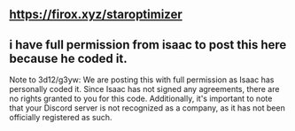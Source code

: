 ## https://firox.xyz/staroptimizer
## i have full permission from isaac to post this here because he coded it.

Note to 3d12/g3yw:
We are posting this with full permission as Isaac has personally coded it. Since Isaac has not signed any agreements, there are no rights granted to you for this code. Additionally, it's important to note that your Discord server is not recognized as a company, as it has not been officially registered as such.
